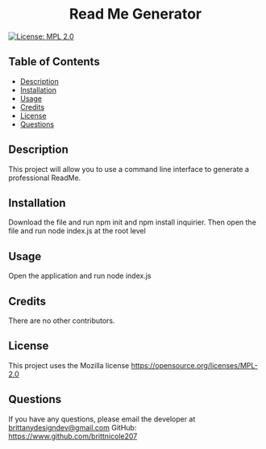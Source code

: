 <h1 align="center">Read Me Generator</h1>

[![License: MPL 2.0](https://img.shields.io/badge/License-MPL_2.0-brightgreen.svg)](https://opensource.org/licenses/MPL-2.0)

## Table of Contents

- [Description](#description)
- [Installation](#installation)
- [Usage](#usage)
- [Credits](#credits)
- [License](#license)
- [Questions](#questions)

## Description

This project will allow you to use a command line interface to generate a professional ReadMe.
<br />

## Installation

Download the file and run npm init and npm install inquirier. Then open the file and run node index.js at the root level
<br />

## Usage

Open the application and run node index.js
<br />

## Credits

There are no other contributors.
<br />

## License

This project uses the Mozilla license
https://opensource.org/licenses/MPL-2.0
</br>

## Questions

If you have any questions, please email the developer at brittanydesigndev@gmail.com
GitHub: https://www.github.com/brittnicole207
<br />

<br />
